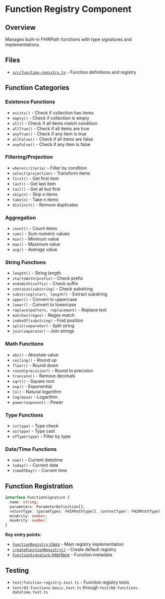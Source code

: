 # Function Registry Component

## Overview
Manages built-in FHIRPath functions with type signatures and implementations.

## Files
- [`src/function-registry.ts`](../../src/function-registry.ts) - Function definitions and registry

## Function Categories

### Existence Functions
- `exists()` - Check if collection has items
- `empty()` - Check if collection is empty
- `all()` - Check if all items match condition
- `allTrue()` - Check if all items are true
- `anyTrue()` - Check if any item is true
- `allFalse()` - Check if all items are false
- `anyFalse()` - Check if any item is false

### Filtering/Projection
- `where(criteria)` - Filter by condition
- `select(projection)` - Transform items
- `first()` - Get first item
- `last()` - Get last item
- `tail()` - Get all but first
- `skip(n)` - Skip n items
- `take(n)` - Take n items
- `distinct()` - Remove duplicates

### Aggregation
- `count()` - Count items
- `sum()` - Sum numeric values
- `min()` - Minimum value
- `max()` - Maximum value
- `avg()` - Average value

### String Functions
- `length()` - String length
- `startsWith(prefix)` - Check prefix
- `endsWith(suffix)` - Check suffix
- `contains(substring)` - Check substring
- `substring(start, length?)` - Extract substring
- `upper()` - Convert to uppercase
- `lower()` - Convert to lowercase
- `replace(pattern, replacement)` - Replace text
- `matches(regex)` - Regex match
- `indexOf(substring)` - Find position
- `split(separator)` - Split string
- `join(separator)` - Join strings

### Math Functions
- `abs()` - Absolute value
- `ceiling()` - Round up
- `floor()` - Round down
- `round(precision?)` - Round to precision
- `truncate()` - Remove decimals
- `sqrt()` - Square root
- `exp()` - Exponential
- `ln()` - Natural logarithm
- `log(base)` - Logarithm
- `power(exponent)` - Power

### Type Functions
- `is(type)` - Type check
- `as(type)` - Type cast
- `ofType(type)` - Filter by type

### Date/Time Functions
- `now()` - Current datetime
- `today()` - Current date
- `timeOfDay()` - Current time

## Function Registration
```typescript
interface FunctionSignature {
  name: string;
  parameters: ParameterDefinition[];
  returnType: (paramTypes: FHIRPathType[], contextType?: FHIRPathType) => FHIRPathType;
  minArity: number;
  maxArity: number;
}
```

**Key entry points:**
- [`FunctionRegistry` class](../../src/function-registry.ts#L36) - Main registry implementation
- [`createFunctionRegistry()`](../../src/function-registry.ts#L1486) - Create default registry
- [`FunctionSignature` interface](../../src/function-registry.ts#L7) - Function metadata

## Testing
- `test/function-registry.test.ts` - Function registry tests
- `test/03-functions-basic.test.ts` through `test/08-functions-datetime.test.ts`